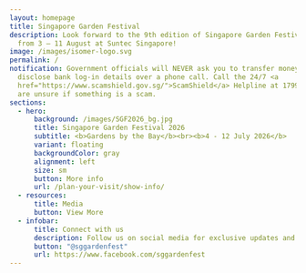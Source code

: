```yaml
---
layout: homepage
title: Singapore Garden Festival
description: Look forward to the 9th edition of Singapore Garden Festival (SGF)
  from 3 – 11 August at Suntec Singapore!
image: /images/isomer-logo.svg
permalink: /
notification: Government officials will NEVER ask you to transfer money or
  disclose bank log-in details over a phone call. Call the 24/7 <a
  href="https://www.scamshield.gov.sg/">ScamShield</a> Helpline at 1799 if you
  are unsure if something is a scam.
sections:
  - hero:
      background: /images/SGF2026_bg.jpg
      title: Singapore Garden Festival 2026
      subtitle: <b>Gardens by the Bay</b><br><b>4 - 12 July 2026</b>
      variant: floating
      backgroundColor: gray
      alignment: left
      size: sm
      button: More info
      url: /plan-your-visit/show-info/
  - resources:
      title: Media
      button: View More
  - infobar:
      title: Connect with us
      description: Follow us on social media for exclusive updates and activities!
      button: "@sggardenfest"
      url: https://www.facebook.com/sggardenfest
---
```

